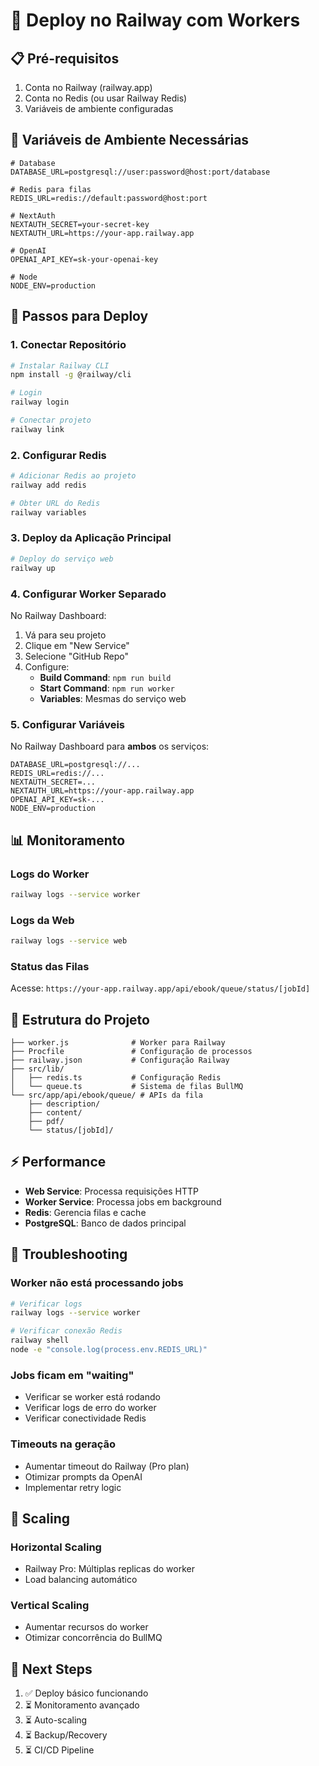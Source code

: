 # 🚂 Deploy no Railway com Workers

## 📋 Pré-requisitos

1. Conta no Railway (railway.app)
2. Conta no Redis (ou usar Railway Redis)
3. Variáveis de ambiente configuradas

## 🔧 Variáveis de Ambiente Necessárias

```env
# Database
DATABASE_URL=postgresql://user:password@host:port/database

# Redis para filas
REDIS_URL=redis://default:password@host:port

# NextAuth
NEXTAUTH_SECRET=your-secret-key
NEXTAUTH_URL=https://your-app.railway.app

# OpenAI
OPENAI_API_KEY=sk-your-openai-key

# Node
NODE_ENV=production
```

## 🚀 Passos para Deploy

### 1. Conectar Repositório
```bash
# Instalar Railway CLI
npm install -g @railway/cli

# Login
railway login

# Conectar projeto
railway link
```

### 2. Configurar Redis
```bash
# Adicionar Redis ao projeto
railway add redis

# Obter URL do Redis
railway variables
```

### 3. Deploy da Aplicação Principal
```bash
# Deploy do serviço web
railway up
```

### 4. Configurar Worker Separado

No Railway Dashboard:
1. Vá para seu projeto
2. Clique em "New Service"
3. Selecione "GitHub Repo"
4. Configure:
   - **Build Command**: `npm run build`
   - **Start Command**: `npm run worker`
   - **Variables**: Mesmas do serviço web

### 5. Configurar Variáveis

No Railway Dashboard para **ambos** os serviços:
```
DATABASE_URL=postgresql://...
REDIS_URL=redis://...
NEXTAUTH_SECRET=...
NEXTAUTH_URL=https://your-app.railway.app
OPENAI_API_KEY=sk-...
NODE_ENV=production
```

## 📊 Monitoramento

### Logs do Worker
```bash
railway logs --service worker
```

### Logs da Web
```bash
railway logs --service web
```

### Status das Filas
Acesse: `https://your-app.railway.app/api/ebook/queue/status/[jobId]`

## 🔧 Estrutura do Projeto

```
├── worker.js              # Worker para Railway
├── Procfile               # Configuração de processos
├── railway.json           # Configuração Railway
├── src/lib/
│   ├── redis.ts           # Configuração Redis
│   └── queue.ts           # Sistema de filas BullMQ
└── src/app/api/ebook/queue/ # APIs da fila
    ├── description/
    ├── content/
    ├── pdf/
    └── status/[jobId]/
```

## ⚡ Performance

- **Web Service**: Processa requisições HTTP
- **Worker Service**: Processa jobs em background
- **Redis**: Gerencia filas e cache
- **PostgreSQL**: Banco de dados principal

## 🐛 Troubleshooting

### Worker não está processando jobs
```bash
# Verificar logs
railway logs --service worker

# Verificar conexão Redis
railway shell
node -e "console.log(process.env.REDIS_URL)"
```

### Jobs ficam em "waiting"
- Verificar se worker está rodando
- Verificar logs de erro do worker
- Verificar conectividade Redis

### Timeouts na geração
- Aumentar timeout do Railway (Pro plan)
- Otimizar prompts da OpenAI
- Implementar retry logic

## 🔄 Scaling

### Horizontal Scaling
- Railway Pro: Múltiplas replicas do worker
- Load balancing automático

### Vertical Scaling  
- Aumentar recursos do worker
- Otimizar concorrência do BullMQ

## 🎯 Next Steps

1. ✅ Deploy básico funcionando
2. ⏳ Monitoramento avançado
3. ⏳ Auto-scaling
4. ⏳ Backup/Recovery
5. ⏳ CI/CD Pipeline